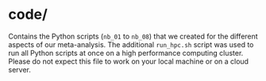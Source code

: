 # code/

Contains the Python scripts (`nb_01` to `nb_08`) that we created for the different aspects of our meta-analysis. The additional `run_hpc.sh` script was used to run all Python scripts at once on a high performance computing cluster. Please do not expect this file to work on your local machine or on a cloud server.
